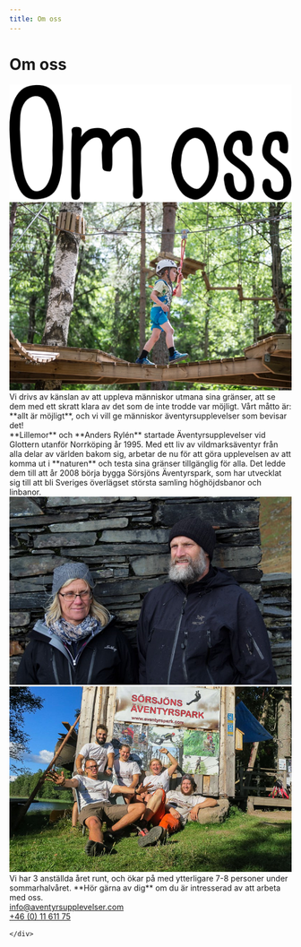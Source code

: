 ```yaml
---
title: Om oss
---
```


<h1 class="pagetitle">
  Om oss
</h1>
<img class="pagetitleimg2" src="/images/omossbig.png">

<div id="omosscontainer">
  

<div class="omossavsnitt">

 <div class="omsossbild"> 
     <img src="/images/beslutsamhet.jpg" class="omsossbild">
 </div>
 <div class="omosstext" markdown="1">
 Vi drivs av känslan av att uppleva människor utmana sina gränser, att se dem med ett skratt klara av det som de inte trodde var möjligt. Vårt måtto är: **allt är möjligt**, och vi vill ge människor äventyrsupplevelser som bevisar det! 
 </div>
</div>
 <div class="omossavsnitt mobilreverse">
  
  <div class="omosstext" markdown="1">
**Lillemor** och **Anders Rylén** startade Äventyrsupplevelser vid Glottern utanför Norrköping år 1995. Med ett liv av vildmarksäventyr från alla delar av världen bakom sig, arbetar de nu för att göra upplevelsen av att komma ut i **naturen** och testa sina gränser tillgänglig för alla. Det ledde dem till att år 2008 börja bygga Sörsjöns Äventyrspark, som har utvecklat sig till att bli Sveriges överlägset största samling höghöjdsbanor och linbanor. 
</div>
  <div>
  <img src="/images/andersochlillen.jpg" class="omsossbild">
  </div>
</div>

<div class="omossavsnitt">
    <div >
        <img src="/images/employees.jpg" class="omsossbild">
    </div>
<div class="omosstext" markdown="1">
Vi har 3 anställda året runt, och ökar på med ytterligare 7-8 personer under sommarhalvåret. **Hör gärna av dig** om du är intresserad av att arbeta med oss. 
   <div class="kontaktknappar">
  
  <div><a href="mailto:info@aventyrsupplevelser.com" class="omosskontakt">info@aventyrsupplevelser.com</a></div>
  <div><a href="tel:+461161175" class="omosskontakt">+46 (0) 11 611 75</a></div>
  
    </div>
</div>
  
  </div>
   

  
 </div>
   
